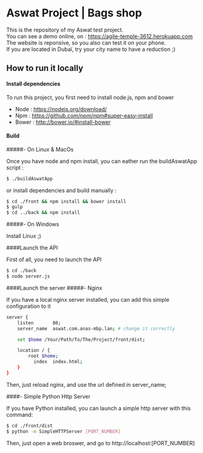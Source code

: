 # Aswat Project | Bags shop
This is the repository of my Aswat test project.<br/>
You can see a demo online, on : https://agile-temple-3612.herokuapp.com <br/>
The website is reponsive, so you also can test it on your phone.<br/>
If you are located in Dubaï, try your city name to have a reduction ;)

## How to run it locally
#### Install dependencies

To run this project, you first need to install node.js, npm and bower
  - Node : https://nodejs.org/download/
  - Npm : https://github.com/npm/npm#super-easy-install
  - Bower : http://bower.io/#install-bower

#### Build
#####- On Linux & MacOs

Once you have node and npm install, you can eather run the buildAswatApp script :
```sh
$ ./buildAswatApp
```

or install dependencies and build manually :

```sh
$ cd ./front && npm install && bower install
$ gulp
$ cd ../back && npm install
```

#####- On Windows

Install Linux ;)

####Launch the API

First of all, you need to launch the API
```sh
$ cd ./back
$ node server.js
```

####Launch the server
#####- Nginx

If you have a local nginx server installed, you can add this simple configuration to it

```sh
server {
	listen       80;
	server_name  aswat.com.anas-mbp.lan; # change it correctly

	set $home /Your/Path/To/The/Project/front/dist;

	location / {
		root $home;
		  index  index.html;
	}
}
```

Then, just reload nginx, and use the url defined in server_name;

####- Simple Python Http Server

If you have Python installed, you can launch a simple http server with this command:
```sh
$ cd ./front/dist
$ python -m SimpleHTTPServer [PORT_NUMBER]
```

Then, just open a web broswer, and go to http://localhost:[PORT_NUMBER]
